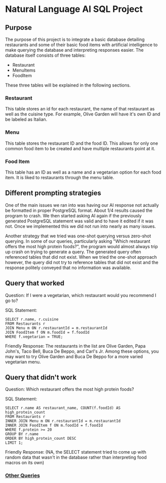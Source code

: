 # Natural Language AI SQL Project

## Purpose

The purpose of this project is to integrate a basic database detailing restaurants and 
some of their basic food items with artificial intelligence to make querying the database
and interpreting responses easier. The database itself consists of three tables:
- Restaurant
- MenuItems
- FoodItem

These three tables will be explained in the following sections.

### Restaurant
This table stores an id for each restaurant, the name of that restaurant
as well as the cuisine type. For example, Olive Garden will have it's own ID and
be labeled as Italian.

### Menu
This table stores the restaurant ID and the food ID. This allows for only
one common food item to be created and have multiple restaurants point at it.

### Food Item
This table has an ID as well as a name and a vegetarian option for each food item. 
It is liked to restaurants through the menu table. 

## Different prompting strategies
One of the main issues we ran into was having our AI response not actually be formatted
in proper PostgreSQL format. About 1/4 results caused the program to crash. We then started
asking AI again if the previously generated PostgreSQL statement was valid and to have it 
edited if it was not. Once we implemented this we did not run into nearly as many issues.

Another strategy that we tried was one-shot querying versus zero-shot querying. In some of our queries,
particularly asking "Which restaurant offers the most high protein foods?", the program would
almost always trip up crash on trying to generate a query. The generated query often referenced
tables that did not exist. When we tried the one-shot approach however, the query did not try
to reference tables that did not exist and the response politely conveyed that no information was
available.

## Query that worked
Question: If I were a vegetarian, which restaurant would you recommend I go to?

SQL Statement:
```
SELECT r.name, r.cuisine
FROM Restaurants r
JOIN Menu m ON r.restaurantId = m.restaurantId
JOIN FoodItem f ON m.foodId = f.foodId
WHERE f.vegetarian = TRUE;
```

Friendly Response: The restaurants in the list are Olive Garden, Papa John's, Taco Bell, Buca De Beppo, and Carl's Jr. Among these options, you may want to try Olive Garden and Buca De Beppo for a more varied vegetarian menu.

## Query that didn't work
Question: Which restaurant offers the most high protein foods?

SQL Statement:
```
SELECT r.name AS restaurant_name, COUNT(f.foodId) AS high_protein_count
FROM Restaurants r
INNER JOIN Menu m ON r.restaurantId = m.restaurantId
INNER JOIN FoodItem f ON m.foodId = f.foodId
WHERE f.protein >= 20
GROUP BY r.name
ORDER BY high_protein_count DESC
LIMIT 1;
```

Friendly Response: (NA, the SELECT statement tried to come up with random data that wasn't in the database rather than interpreting food macros on its own)

### [Other Queries](additional_queries.md)
